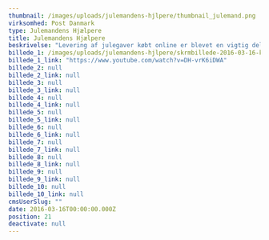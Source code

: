 ```yaml
---
thumbnail: /images/uploads/julemandens-hjlpere/thumbnail_julemand.png
virksomhed: Post Danmark
type: Julemandens Hjælpere
title: Julemandens Hjælpere
beskrivelse: "Levering af julegaver købt online er blevet en vigtig del af Post Danmarks forretning, men der er mange konkurrenter om buddet. Post Danmark ville gerne sende en hyggelig hilsen til både danskerne og e-handlerne, der minder alle om hvem, der hjælper julemanden med at få gaverne ud til jul. Post Danmark og Carlsberg Danmark er begge leverandører til den danske jul, så et samarbejde var oplagt, og den ikoniske Tuborg Julebryg-film fik et lille tvist.\n\n"
billede_1: /images/uploads/julemandens-hjlpere/skrmbillede-2016-03-16-kl.-17.22.27.png
billede_1_link: "https://www.youtube.com/watch?v=DH-vrK6iDWA"
billede_2: null
billede_2_link: null
billede_3: null
billede_3_link: null
billede_4: null
billede_4_link: null
billede_5: null
billede_5_link: null
billede_6: null
billede_6_link: null
billede_7: null
billede_7_link: null
billede_8: null
billede_8_link: null
billede_9: null
billede_9_link: null
billede_10: null
billede_10_link: null
cmsUserSlug: ""
date: 2016-03-16T00:00:00.000Z
position: 21
deactivate: null
---
```


